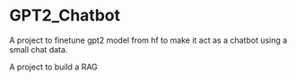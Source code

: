 # GPT2_Chatbot

A project to finetune gpt2 model from hf to make it act as a chatbot using a small chat data.

A project to build a RAG
